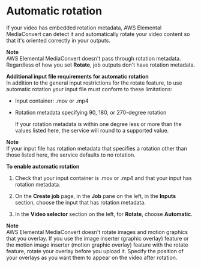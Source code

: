 # Automatic rotation<a name="automatic-rotation"></a>

If your video has embedded rotation metadata, AWS Elemental MediaConvert can detect it and automatically rotate your video content so that it's oriented correctly in your outputs\.

**Note**  
AWS Elemental MediaConvert doesn't pass through rotation metadata\. Regardless of how you set **Rotate**, job outputs don't have rotation metadata\.

**Additional input file requirements for automatic rotation**  
In addition to the general input restrictions for the rotate feature, to use automatic rotation your input file must conform to these limitations:
+ Input container: \.mov or \.mp4
+ Rotation metadata specifying 90, 180, or 270\-degree rotation

  If your rotation metadata is within one degree less or more than the values listed here, the service will round to a supported value\.

**Note**  
If your input file has rotation metadata that specifies a rotation other than those listed here, the service defaults to no rotation\.

**To enable automatic rotation**

1. Check that your input container is \.mov or \.mp4 and that your input has rotation metadata\.

1. On the **Create job** page, in the **Job** pane on the left, in the **Inputs** section, choose the input that has rotation metadata\.

1. In the **Video selector** section on the left, for **Rotate**, choose **Automatic**\.

**Note**  
AWS Elemental MediaConvert doesn't rotate images and motion graphics that you overlay\. If you use the image inserter \(graphic overlay\) feature or the motion image inserter \(motion graphic overlay\) feature with the rotate feature, rotate your overlay before you upload it\. Specify the position of your overlays as you want them to appear on the video after rotation\.